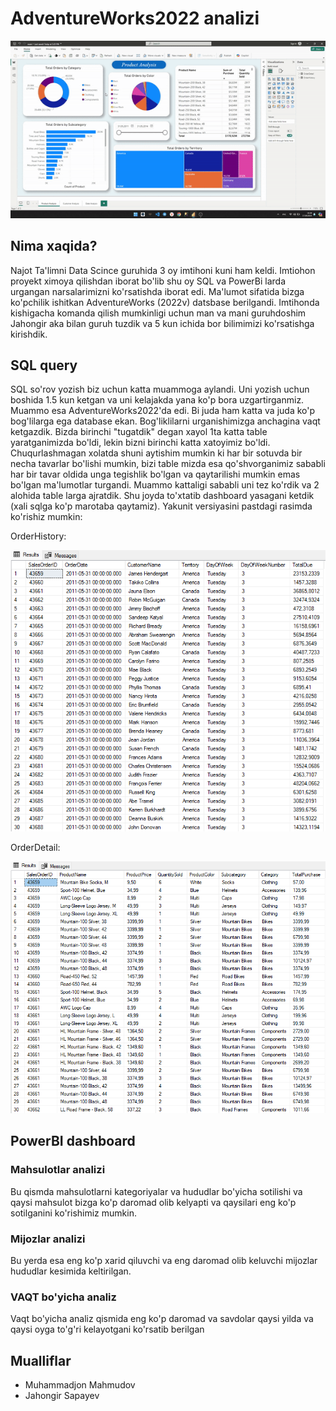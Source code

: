 # AdventureWorks2022 analizi

![alt text](g.gif)

## Nima xaqida?
Najot Ta'limni Data Scince guruhida 3 oy imtihoni kuni ham keldi. Imtiohon proyekt ximoya qilishdan iborat bo'lib shu oy SQL va PowerBi larda urgangan narsalarimizni ko'rsatishda iborat edi. Ma'lumot sifatida bizga ko'pchilik ishitkan AdventureWorks (2022v) datsbase berilgandi. Imtihonda  kishigacha komanda qilish mumkinligi uchun man va mani guruhdoshim Jahongir aka bilan guruh tuzdik va 5 kun ichida bor bilimimizi ko'rsatishga kirishdik.

## SQL query
SQL so'rov yozish biz uchun katta muammoga aylandi. Uni yozish uchun boshida 1.5 kun ketgan va uni kelajakda yana ko'p bora uzgartirganmiz. Muammo esa AdventureWorks2022'da edi. Bi juda ham katta va juda ko'p bog'lilarga ega database ekan. Bog'liklilarni urganishimizga anchagina vaqt ketgazdik.
Bizda birinchi "tugatdik" degan xayol 1ta katta table yaratganimizda bo'ldi, lekin bizni birinchi katta xatoyimiz bo'ldi. Chuqurlashmagan xolatda shuni aytishim mumkin ki har bir sotuvda bir necha tavarlar bo'lishi mumkin, bizi table mizda esa qo'shvorganimiz sababli har bir tavar oldida unga tegishlik bo'lgan va qaytarilishi mumkin emas bo'lgan ma'lumotlar turgandi. Muammo kattaligi sababli uni tez ko'rdik va 2 alohida table larga ajratdik. Shu joyda to'xtatib dashboard yasagani ketdik (xali sqlga ko'p marotaba qaytamiz). Yakunit versiyasini pastdagi rasimda ko'rishiz mumkin:

OrderHistory:

![alt text](table1.png)

OrderDetail:

![alt text](table2.png)

## PowerBI dashboard

### Mahsulotlar analizi
Bu qismda mahsulotlarni kategoriyalar va hududlar bo'yicha sotilishi va qaysi mahsulot bizga ko'p daromad olib kelyapti va qaysilari eng ko'p sotilganini ko'rishimiz mumkin.

### Mijozlar analizi
Bu yerda esa eng ko'p xarid qiluvchi va eng daromad olib keluvchi mijozlar hududlar kesimida keltirilgan.

### VAQT bo'yicha analiz
Vaqt bo'yicha analiz qismida eng ko'p daromad va savdolar qaysi yilda va qaysi oyga to'g'ri kelayotgani ko'rsatib berilgan


## Mualliflar
- Muhammadjon Mahmudov
- Jahongir Sapayev